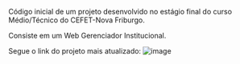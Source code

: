 Código inicial de um projeto desenvolvido no estágio final do curso Médio/Técnico do CEFET-Nova Friburgo.

Consiste em um Web Gerenciador Institucional.

Segue o link do projeto mais atualizado: ![image](https://github.com/gabrielknust/Web-Gerenciador-de-Instituicoes-Assistenciais/assets/28362191/75cbcf40-7887-4545-9e90-fc79908f5eaf)
